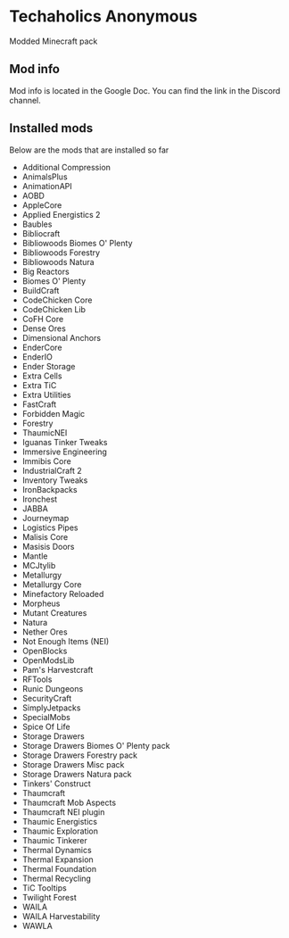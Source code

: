 # Techaholics Anonymous
Modded Minecraft pack

Mod info
------
Mod info is located in the Google Doc. You can find the link in the Discord channel.

Installed mods
--------------
Below are the mods that are installed so far

- Additional Compression
- AnimalsPlus
- AnimationAPI
- AOBD
- AppleCore
- Applied Energistics 2
- Baubles
- Bibliocraft
- Bibliowoods Biomes O' Plenty
- Bibliowoods Forestry
- Bibliowoods Natura
- Big Reactors
- Biomes O' Plenty
- BuildCraft
- CodeChicken Core
- CodeChicken Lib
- CoFH Core
- Dense Ores
- Dimensional Anchors
- EnderCore
- EnderIO
- Ender Storage
- Extra Cells
- Extra TiC
- Extra Utilities
- FastCraft
- Forbidden Magic
- Forestry
- ThaumicNEI
- Iguanas Tinker Tweaks
- Immersive Engineering
- Immibis Core
- IndustrialCraft 2
- Inventory Tweaks
- IronBackpacks
- Ironchest
- JABBA
- Journeymap
- Logistics Pipes
- Malisis Core
- Masisis Doors
- Mantle
- MCJtylib
- Metallurgy
- Metallurgy Core
- Minefactory Reloaded
- Morpheus
- Mutant Creatures
- Natura
- Nether Ores
- Not Enough Items (NEI)
- OpenBlocks
- OpenModsLib
- Pam's Harvestcraft
- RFTools
- Runic Dungeons
- SecurityCraft
- SimplyJetpacks
- SpecialMobs
- Spice Of Life
- Storage Drawers
- Storage Drawers Biomes O' Plenty pack
- Storage Drawers Forestry pack
- Storage Drawers Misc pack
- Storage Drawers Natura pack
- Tinkers' Construct
- Thaumcraft
- Thaumcraft Mob Aspects
- Thaumcraft NEI plugin
- Thaumic Energistics
- Thaumic Exploration
- Thaumic Tinkerer
- Thermal Dynamics
- Thermal Expansion
- Thermal Foundation
- Thermal Recycling
- TiC Tooltips
- Twilight Forest
- WAILA
- WAILA Harvestability
- WAWLA
